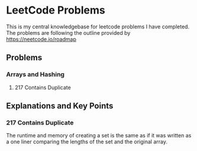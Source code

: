 # LeetCode Problems
This is my central knowledgebase for leetcode problems I have completed.\
The problems are following the outline provided by https://neetcode.io/roadmap

## Problems
### Arrays and Hashing
1. 217 Contains Duplicate


## Explanations and Key Points
### 217 Contains Duplicate
The runtime and memory of creating a set is the same as if it was written
as a one liner comparing the lengths of the set and the original array.
